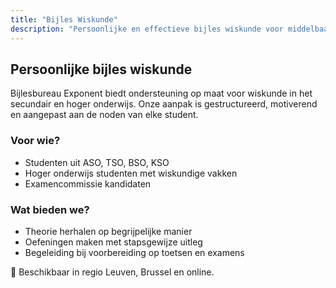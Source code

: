 ```yaml
---
title: "Bijles Wiskunde"
description: "Persoonlijke en effectieve bijles wiskunde voor middelbaar en hoger onderwijs."
---
```


## Persoonlijke bijles wiskunde

Bijlesbureau Exponent biedt ondersteuning op maat voor wiskunde in het secundair en hoger onderwijs. Onze aanpak is gestructureerd, motiverend en aangepast aan de noden van elke student.

### Voor wie?

- Studenten uit ASO, TSO, BSO, KSO
- Hoger onderwijs studenten met wiskundige vakken
- Examencommissie kandidaten

### Wat bieden we?

- Theorie herhalen op begrijpelijke manier  
- Oefeningen maken met stapsgewijze uitleg  
- Begeleiding bij voorbereiding op toetsen en examens

📍 Beschikbaar in regio Leuven, Brussel en online.
